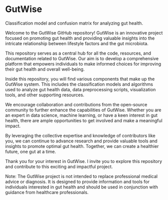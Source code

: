# GutWise
Classification model and confusion matrix for analyzing gut health.

Welcome to the GutWise GitHub repository! GutWise is an innovative project focused on promoting gut health and providing valuable insights into the intricate relationship between lifestyle factors and the gut microbiota.

This repository serves as a central hub for all the code, resources, and documentation related to GutWise. Our aim is to develop a comprehensive platform that empowers individuals to make informed choices for improving their gut health and overall well-being.

Inside this repository, you will find various components that make up the GutWise system. This includes the classification models and algorithms used to analyze gut health data, data preprocessing scripts, visualization tools, and other supporting resources.

We encourage collaboration and contributions from the open-source community to further enhance the capabilities of GutWise. Whether you are an expert in data science, machine learning, or have a keen interest in gut health, there are ample opportunities to get involved and make a meaningful impact.

By leveraging the collective expertise and knowledge of contributors like you, we can continue to advance research and provide valuable tools and insights to promote optimal gut health. Together, we can create a healthier future, one gut at a time.

Thank you for your interest in GutWise. I invite you to explore this repository and contribute to this exciting and impactful project.

Note: The GutWise project is not intended to replace professional medical advice or diagnosis. It is designed to provide information and tools for individuals interested in gut health and should be used in conjunction with guidance from healthcare professionals.

